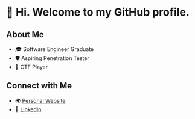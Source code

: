 # 👋 Hi. Welcome to my GitHub profile.

## About Me
- 🎓 Software Engineer Graduate
- 🛡️ Aspiring Penetration Tester
- 🧩 CTF Player

## Connect with Me
- 🌍 [Personal Website](https://www.brunorochamoura.com/)
- 💼 [LinkedIn](https://www.linkedin.com/in/bruno-rocha-moura/)
